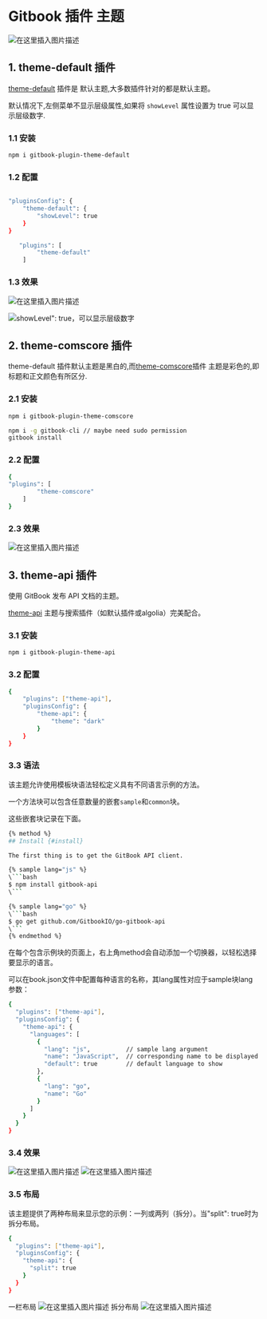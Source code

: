 #  Gitbook 插件 主题


![在这里插入图片描述](https://img-blog.csdnimg.cn/3dd355e4403b45a38456df33e1082cb7.gif#pic_center)


##  1. theme-default 插件
[theme-default](https://www.npmjs.com/package/gitbook-plugin-theme-default) 插件是 默认主题,大多数插件针对的都是默认主题。

默认情况下,左侧菜单不显示层级属性,如果将 `showLevel` 属性设置为 true 可以显示层级数字.
###  1.1 安装

```bash
npm i gitbook-plugin-theme-default
```
###  1.2 配置

```bash

"pluginsConfig": {
    "theme-default": {
        "showLevel": true
    }
}

   "plugins": [
        "theme-default"
    ]
```

###  1.3 效果
![在这里插入图片描述](https://img-blog.csdnimg.cn/6051abe6064e48eeb7a0cb5c69abd064.png)

![showLevel": true，可以显示层级数字](https://img-blog.csdnimg.cn/4d928cc828ce44cab2d394bee6365f05.png)

##  2. theme-comscore 插件
theme-default 插件默认主题是黑白的,而[theme-comscore](https://www.npmjs.com/package/gitbook-plugin-theme-comscore)插件 主题是彩色的,即标题和正文颜色有所区分.

### 2.1 安装

```bash
npm i gitbook-plugin-theme-comscore

npm i -g gitbook-cli // maybe need sudo permission
gitbook install
```


### 2.2 配置

```bash
{
"plugins": [
        "theme-comscore"
    ]
}
```

###  2.3 效果
![在这里插入图片描述](https://img-blog.csdnimg.cn/db1fc1c6889b4521863d62eec23b02ef.png)

##  3. theme-api 插件
使用 GitBook 发布 API 文档的主题。

[theme-api](https://www.npmjs.com/package/gitbook-plugin-theme-api) 主题与搜索插件（如默认插件或algolia）完美配合。
### 3.1 安装

```bash
npm i gitbook-plugin-theme-api
```

### 3.2 配置

```bash
{
    "plugins": ["theme-api"],
    "pluginsConfig": {
        "theme-api": {
            "theme": "dark"
        }
    }
}
```
###  3.3 语法
该主题允许使用模板块语法轻松定义具有不同语言示例的方法。

一个方法块可以包含任意数量的嵌套`sample`和`common`块。

这些嵌套块记录在下面。

```bash
{% method %}
## Install {#install}

The first thing is to get the GitBook API client.

{% sample lang="js" %}
\```bash
$ npm install gitbook-api
\```

{% sample lang="go" %}
\```bash
$ go get github.com/GitbookIO/go-gitbook-api
\```
{% endmethod %}
```

在每个包含示例块的页面上，右上角method会自动添加一个切换器，以轻松选择要显示的语言。

可以在book.json文件中配置每种语言的名称，其lang属性对应于sample块lang参数：

```bash
{
  "plugins": ["theme-api"],
  "pluginsConfig": {
    "theme-api": {
      "languages": [
        {
          "lang": "js",          // sample lang argument
          "name": "JavaScript",  // corresponding name to be displayed
          "default": true        // default language to show
        },
        {
          "lang": "go",
          "name": "Go"
        }
      ]
    }
  }
}
```

### 3.4 效果
![在这里插入图片描述](https://img-blog.csdnimg.cn/cfc2ef47ab5f4e8bb2b3a0b9776c95d3.png)
![在这里插入图片描述](https://img-blog.csdnimg.cn/9cb010a0f2884bb1acded6ea2db71ed3.png)
###  3.5 布局
该主题提供了两种布局来显示您的示例：一列或两列（拆分）。当"split": true时为拆分布局。
```bash
{
  "plugins": ["theme-api"],
  "pluginsConfig": {
    "theme-api": {
      "split": true
    }
  }
}
```
一栏布局
![在这里插入图片描述](https://img-blog.csdnimg.cn/6d14bd09993149bdbf20c1cf05864192.png)
拆分布局
![在这里插入图片描述](https://img-blog.csdnimg.cn/f939649c2dc34a7e8426141a2501267e.png)
